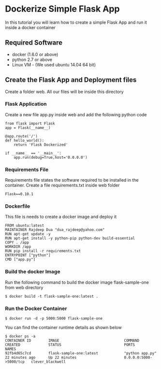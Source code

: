 # Dockerize Simple Flask App
In this tutorial you will learn how to create a simple Flask App and run it inside a docker container

## Required Software
* docker (1.6.0 or above)
* python 2.7 or above
* Linux VM - (We used ubuntu 14.04 64 bit)

## Create the Flask App and Deployment files
Create a folder web. All our files will be inside this directory

### Flask Application

Create a new file app.py inside web and add the following python code
```
from flask import Flask
app = Flask(__name__)

@app.route('/')
def hello_world():
    return 'Flask Dockerized'

if __name__ == '__main__':
    app.run(debug=True,host='0.0.0.0')
```
### Requirements File
Requirements file states the software required to be installed in the container. Create a file requirements.txt inside web folder
```
Flask==0.10.1
```

### Dockerfile
This file is needs to create a docker image and deploy it
```
FROM ubuntu:latest
MAINTAINER Rajdeep Dua "dua_rajdeep@yahoo.com"
RUN apt-get update -y
RUN apt-get install -y python-pip python-dev build-essential
COPY . /app
WORKDIR /app
RUN pip install -r requirements.txt
ENTRYPOINT ["python"]
CMD ["app.py"]
```
### Build the docker Image
Run the following command to build the docker image flask-sample-one from web directory
```
$ docker build -t flask-sample-one:latest .
```

### Run the Docker Container
```
$ docker run -d -p 5000:5000 flask-sample-one
```

You can find the container runtime details as shown below
```
$ docker ps -a
CONTAINER ID        IMAGE                              COMMAND                CREATED             STATUS                             PORTS                    NAMES
92fb4d65c7cd        flask-sample-one:latest            "python app.py"        22 minutes ago      Up 22 minutes                      0.0.0.0:5000->5000/tcp   clever_blackwell
```
